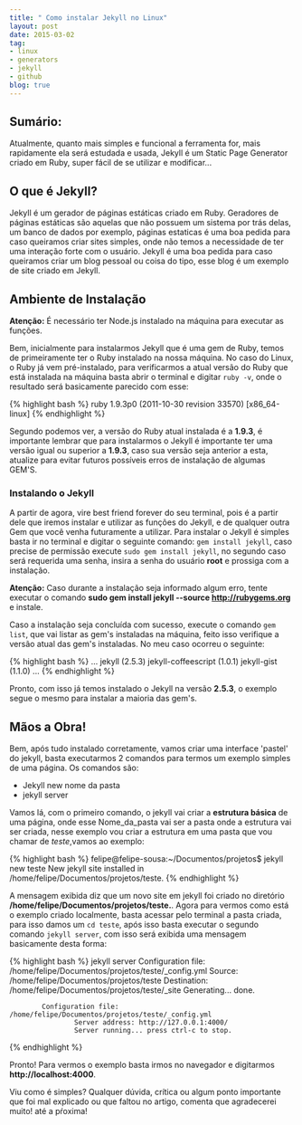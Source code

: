 ```yaml
---
title: " Como instalar Jekyll no Linux"
layout: post
date: 2015-03-02
tag:
- linux
- generators
- jekyll
- github
blog: true
---
```


## Sumário:

Atualmente, quanto mais simples e funcional a ferramenta for, mais rapidamente ela será estudada e usada, Jekyll é um Static Page Generator criado em Ruby, super fácil de se utilizar e modificar...

## O que é Jekyll?

Jekyll é um gerador de páginas estáticas criado em Ruby. Geradores de páginas estáticas são aquelas que não possuem um sistema por trás delas, um banco de dados por exemplo, páginas estaticas é uma boa pedida para caso queiramos criar sites simples, onde não temos a necessidade de ter uma interação forte com o usuário. Jekyll é uma boa pedida para caso queiramos criar um blog pessoal ou coisa do tipo, esse blog é um exemplo de site criado em Jekyll.

## Ambiente de Instalação

**Atenção:** É necessário ter Node.js instalado na máquina para executar as funções.

Bem, inicialmente para instalarmos Jekyll que é uma gem de Ruby, temos de primeiramente ter o Ruby instalado na nossa máquina. No caso do Linux, o Ruby já vem pré-instalado, para verificarmos a atual versão do Ruby que está instalada na máquina basta abrir o terminal e digitar `ruby -v`, onde o resultado será basicamente parecido com esse:

{% highlight bash %}
        ruby 1.9.3p0 (2011-10-30 revision 33570) [x86_64-linux]
{% endhighlight %}

Segundo podemos ver, a versão do Ruby atual instalada é a **1.9.3**, é importante lembrar que para instalarmos o Jekyll é importante ter uma versão igual ou superior a **1.9.3**,  caso sua versão seja anterior a esta, atualize para evitar futuros possíveis erros de instalação de algumas GEM'S.

### Instalando o Jekyll

A partir de agora, vire best friend forever do seu terminal, pois é a partir dele que iremos instalar e utilizar as funções do Jekyll, e de qualquer outra Gem que você venha futuramente a utilizar.  Para instalar o Jekyll é simples basta ir no terminal e digitar o seguinte comando: `gem install jekyll`, caso precise de permissão execute `sudo gem install jekyll`, no segundo caso será requerida uma senha, insira a senha do usuário **root** e prossiga com a instalação.

**Atenção:** Caso durante a instalação seja informado algum erro, tente executar o comando **sudo gem install jekyll --source http://rubygems.org** e instale.

Caso a instalação seja concluída com sucesso, execute o comando `gem list`, que vai listar as gem's instaladas na máquina, feito isso verifique a versão atual das gem's instaladas. No meu caso ocorreu o seguinte:

{% highlight bash %}
    ...
    jekyll (2.5.3)
    jekyll-coffeescript (1.0.1)
    jekyll-gist (1.1.0)
    ...
{% endhighlight %}

Pronto, com isso já temos instalado o Jekyll na versão **2.5.3**, o exemplo segue o mesmo para instalar a maioria das gem's.

## Mãos a Obra!

Bem, após tudo instalado corretamente, vamos criar uma interface 'pastel' do jekyll, basta executarmos 2 comandos para termos um exemplo simples de uma página.
Os comandos são:

* Jekyll new nome da pasta
* jekyll server

Vamos lá, com o primeiro comando, o jekyll vai criar a **estrutura básica** de uma página, onde esse Nome_da_pasta vai ser a pasta onde a estrutura vai ser criada, nesse exemplo vou criar a estrutura em uma pasta que vou chamar de *teste*,vamos ao exemplo:

{% highlight bash %}
    felipe@felipe-sousa:~/Documentos/projetos$  jekyll new teste
    New jekyll site installed in /home/felipe/Documentos/projetos/teste.
{% endhighlight %}

A mensagem exibida diz que um novo site em jekyll foi criado no diretório **/home/felipe/Documentos/projetos/teste.**. Agora para vermos como está o exemplo criado localmente, basta acessar pelo terminal a pasta criada, para isso damos um `cd teste`, após isso basta executar o segundo comando `jekyll server`, com isso será exibida uma mensagem basicamente desta forma:

{% highlight bash %}
    jekyll server
    Configuration file: /home/felipe/Documentos/projetos/teste/_config.yml
            Source: /home/felipe/Documentos/projetos/teste
            Destination: /home/felipe/Documentos/projetos/teste/_site
    Generating...
                    done.

            Configuration file: /home/felipe/Documentos/projetos/teste/_config.yml
                    Server address: http://127.0.0.1:4000/
                    Server running... press ctrl-c to stop.
{% endhighlight %}

Pronto! Para vermos o exemplo basta irmos no navegador e digitarmos **http://localhost:4000**.

Viu como é simples? Qualquer dúvida, crítica ou algum ponto importante que foi mal explicado ou que faltou no artigo, comenta que agradecerei muito! até a pŕoxima!
